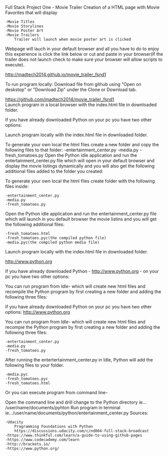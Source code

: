 Full Stack Project One - Movie Trailer
Creation of a HTML page with Movie Favorites that will display  

    -Movie Titles
    -Movie Storylines
    -Movie Poster Art
    -Movie Trailers
        Trailer will launch when movie poster art is clicked
Webpage will lauch in your default browser and all you have to do to enjoy this experience is click the link below or cut and paste in your browser(If the trailer does not launch check to make sure your browser will allow scripts to execute). 

http://madtech2014.github.io/movie_trailer_fsnd1

To run program locally:
Download file from github using "Open on deskstop" or "Download Zip" under the Clone or Download tab.

https://github.com/madtech2014/movie_trailer_fsnd1   
Launch program in a local browser with the index.html file in downloaded folder.


If you have already downloaded Python on your pc you have two other options:

Launch program locally with the index.html file in downloaded folder.

To generate your own local the html files create a new folder and copy the following files to that folder:
    -entertainment_center.py
    -media.py
    -fresh_tomatoes.py
Open the Python idle application and run the entertainment_center.py file which will open in your default browser and display the movie listings dynamically and you will also get the following additional files added to the folder you created:

To generate your own local the html files create folder with the following files inside:

    -entertainment_center.py
    -media.py
    -fresh_tomatoes.py
Open the Python idle application and run the entertainment_center.py file which will launch in you default browser the movie listins and you will get the following additional files:


    -fresh_tomatoes.html
    -fresh_tomatoes.pyc(the compiled python file)
    -media.pyc(the compiled python media file)

Launch program locally with the index.html file in downloaded folder. 

http://www.python.org

If you have already downloaded Python - http://www.python.org - on your pc you have two other options:
    
You can run program from Idle- which will create new html files and recompile the Python program by first creating a new folder and adding the following three files:

If you have already downloaded Python on your pc you have two other options:
    http://www.python.org

You can run program from Idle- which will create new html files and recompie the Python program by first creating a new folder and adding the following three files:


    -entertainment_center.py
    -media.py
    -fresh_tomatoes.py

After running the entertertainment_center.py in Idle, Python will add the following files to your folder.

    -media.pyc
    -fresh_tomatoes.pyc
    -fresh_tomatoes.html

Or you can execute program from command line-

Open the command line and drill change to the Python directory
    ie... /user/name/documents/pyhton
Run program in terminal
    ie.../user/name/documents/python/entertainment_center.py
Sources:

    -Udacity 
        Programming Foundations with Python
        https://discussions.udacity.com/c/nd004-full-stack-broadcast
    -https://www.thinkful.com/learn/a-guide-to-using-github-pages
    -https://www.codecademy.com/learn
    -http://brackets.io/
    -https://www.python.org/